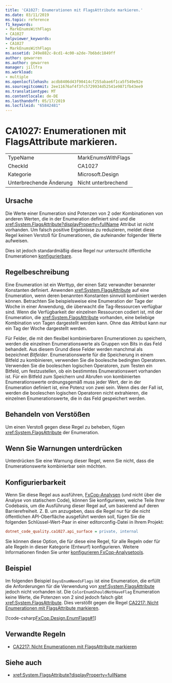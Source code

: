 ```yaml
---
title: 'CA1027: Enumerationen mit FlagsAttribute markieren.'
ms.date: 03/11/2019
ms.topic: reference
f1_keywords:
- MarkEnumsWithFlags
- CA1027
helpviewer_keywords:
- CA1027
- MarkEnumsWithFlags
ms.assetid: 249e882c-8cd1-4c00-a2de-7b6bdc1849ff
author: gewarren
ms.author: gewarren
manager: jillfra
ms.workload:
- multiple
ms.openlocfilehash: acdb8406d43f90414cf255abae6f1ca5f549e92e
ms.sourcegitcommit: 2ee11676af4f3fc5729934d52541e9871fb43ee9
ms.translationtype: MT
ms.contentlocale: de-DE
ms.lasthandoff: 05/17/2019
ms.locfileid: "65842481"
---
```

# <a name="ca1027-mark-enums-with-flagsattribute"></a>CA1027: Enumerationen mit FlagsAttribute markieren.

|||
|-|-|
|TypeName|MarkEnumsWithFlags|
|CheckId|CA1027|
|Kategorie|Microsoft.Design|
|Unterbrechende Änderung|Nicht unterbrechend|

## <a name="cause"></a>Ursache

Die Werte einer Enumeration sind Potenzen von 2 oder Kombinationen von anderen Werten, die in der Enumeration definiert sind und die <xref:System.FlagsAttribute?displayProperty=fullName> Attribut ist nicht vorhanden. Um falsch positive Ergebnisse zu reduzieren, meldet diese Regel keinen Verstoß für Enumerationen, die aufeinander folgender Werte aufweisen.

Dies ist jedoch standardmäßig diese Regel nur untersucht öffentliche Enumerationen [konfigurierbare](#configurability).

## <a name="rule-description"></a>Regelbeschreibung

Eine Enumeration ist ein Werttyp, der einen Satz verwandter benannter Konstanten definiert. Anwenden <xref:System.FlagsAttribute> auf eine Enumeration, wenn deren benannten Konstanten sinnvoll kombiniert werden können. Betrachten Sie beispielsweise eine Enumeration der Tage der Woche in einer Anwendung, die überwacht die Tag-Ressourcen verfügbar sind. Wenn die Verfügbarkeit der einzelnen Ressourcen codiert ist, mit der Enumeration, die <xref:System.FlagsAttribute> vorhanden, eine beliebige Kombination von Tagen dargestellt werden kann. Ohne das Attribut kann nur ein Tag der Woche dargestellt werden.

Für Felder, die mit den flexibel kombinierbaren Enumerationen zu speichern, werden die einzelnen Enumerationswerte als Gruppen von Bits in das Feld behandelt. Aus diesem Grund diese Felder werden manchmal als bezeichnet *Bitfelder*. Enumerationswerte für die Speicherung in einem Bitfeld zu kombinieren, verwenden Sie die boolesche bedingten Operatoren. Verwenden Sie die booleschen logischen Operatoren, zum Testen ein Bitfeld, um festzustellen, ob ein bestimmtes Enumerationswert vorhanden ist. Für ein Bitfeld zum Speichern und Abrufen von kombinierten Enumerationswerte ordnungsgemäß muss jeder Wert, der in der Enumeration definiert ist, eine Potenz von zwei sein. Wenn dies der Fall ist, werden die booleschen logischen Operatoren nicht extrahieren, die einzelnen Enumerationswerte, die in das Feld gespeichert werden.

## <a name="how-to-fix-violations"></a>Behandeln von Verstößen

Um einen Verstoß gegen diese Regel zu beheben, fügen <xref:System.FlagsAttribute> der Enumeration.

## <a name="when-to-suppress-warnings"></a>Wenn Sie Warnungen unterdrücken

Unterdrücken Sie eine Warnung dieser Regel, wenn Sie nicht, dass die Enumerationswerte kombinierbar sein möchten.

## <a name="configurability"></a>Konfigurierbarkeit

Wenn Sie diese Regel aus ausführen, [FxCop-Analysen](install-fxcop-analyzers.md) (und nicht über die Analyse von statischem Code), können Sie konfigurieren, welche Teile Ihrer Codebasis, um die Ausführung dieser Regel auf, um basierend auf deren Barrierefreiheit. Z. B. um anzugeben, dass die Regel nur für die nicht öffentlichen API-Oberfläche ausgeführt werden soll, fügen Sie die folgenden Schlüssel-Wert-Paar in einer editorconfig-Datei in Ihrem Projekt:

```ini
dotnet_code_quality.ca1027.api_surface = private, internal
```

Sie können diese Option, die für diese eine Regel, für alle Regeln oder für alle Regeln in dieser Kategorie (Entwurf) konfigurieren. Weitere Informationen finden Sie unter [konfigurieren FxCop-Analysetools](configure-fxcop-analyzers.md).

## <a name="example"></a>Beispiel

Im folgenden Beispiel `DaysEnumNeedsFlags` ist eine Enumeration, die erfüllt die Anforderungen für die Verwendung von <xref:System.FlagsAttribute> jedoch nicht vorhanden ist. Die `ColorEnumShouldNotHaveFlag` Enumeration keine Werte, die Potenzen von 2 sind jedoch falsch gibt <xref:System.FlagsAttribute>. Dies verstößt gegen die Regel [CA2217: Nicht Enumerationen mit FlagsAttribute markieren](../code-quality/ca2217-do-not-mark-enums-with-flagsattribute.md).

[!code-csharp[FxCop.Design.EnumFlags#1](../code-quality/codesnippet/CSharp/ca1027-mark-enums-with-flagsattribute_1.cs)]

## <a name="related-rules"></a>Verwandte Regeln

- [CA2217: Nicht Enumerationen mit FlagsAttribute markieren](../code-quality/ca2217-do-not-mark-enums-with-flagsattribute.md)

## <a name="see-also"></a>Siehe auch

- <xref:System.FlagsAttribute?displayProperty=fullName>